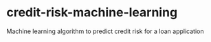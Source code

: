 # credit-risk-machine-learning
Machine learning algorithm to predict credit risk for a loan application
